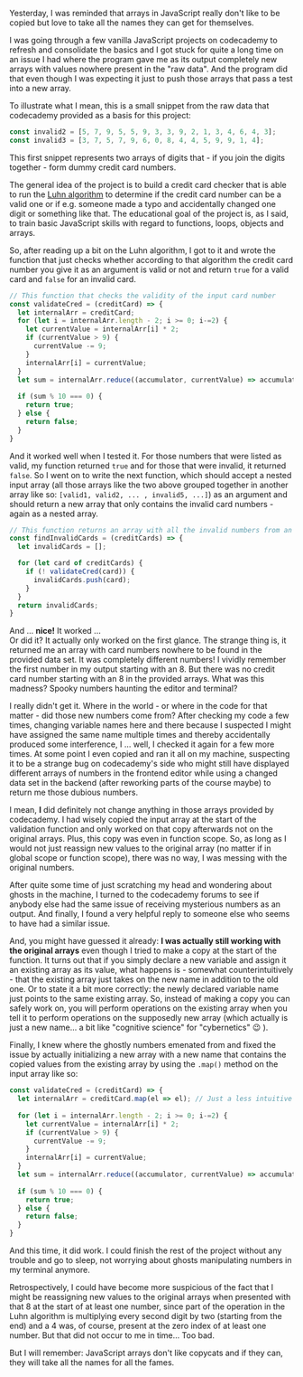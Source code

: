 Yesterday, I was reminded that arrays in JavaScript really don't like to be copied but love to take all the names they can get for themselves.

I was going through a few vanilla JavaScript projects on codecademy to refresh and consolidate the basics and I got stuck for quite a long time on an issue I had where the program gave me as its output completely new arrays with values nowhere present in the "raw data". And the program did that even though I was expecting it just to push those arrays that pass a test into a new array.

To illustrate what I mean, this is a small snippet from the raw data that codecademy provided as a basis for this project:
```javascript
const invalid2 = [5, 7, 9, 5, 5, 9, 3, 3, 9, 2, 1, 3, 4, 6, 4, 3];
const invalid3 = [3, 7, 5, 7, 9, 6, 0, 8, 4, 4, 5, 9, 9, 1, 4];
```

This first snippet represents two arrays of digits that - if you join the digits together - form dummy credit card numbers.

The general idea of the project is to build a credit card checker that is able to run the [Luhn algorithm](https://en.wikipedia.org/wiki/Luhn_algorithm) to determine if the credit card number can be a valid one or if e.g. someone made a typo and accidentally changed one digit or something like that. The educational goal of the project is, as I said, to train basic JavaScript skills with regard to functions, loops, objects and arrays.

So, after reading up a bit on the Luhn algorithm, I got to it and wrote the function that just checks whether according to that algorithm the credit card number you give it as an argument is valid or not and return `true` for a valid card and `false` for an invalid card.
```javascript
// This function that checks the validity of the input card number
const validateCred = (creditCard) => {
  let internalArr = creditCard; 
  for (let i = internalArr.length - 2; i >= 0; i-=2) {
    let currentValue = internalArr[i] * 2;
    if (currentValue > 9) {
      currentValue -= 9;
    }
    internalArr[i] = currentValue;
  }
  let sum = internalArr.reduce((accumulator, currentValue) => accumulator + currentValue, 0);
  
  if (sum % 10 === 0) {
    return true;
  } else {
    return false;
  }
}
```

And it worked well when I tested it. For those numbers that were listed as valid, my function returned `true` and for those that were invalid, it returned `false`. So I went on to write the next function, which should accept a nested input array (all those arrays like the two above grouped together in another array like so: `[valid1, valid2, ... , invalid5, ...]`) as an argument and should return a new array that only contains the invalid card numbers - again as a nested array. 

```javascript
// This function returns an array with all the invalid numbers from an input array.
const findInvalidCards = (creditCards) => {
  let invalidCards = [];

  for (let card of creditCards) {
    if (! validateCred(card)) {
      invalidCards.push(card);
    }
  }
  return invalidCards;
}
```

And ... **nice!** It worked ...  
Or did it? It actually only worked on the first glance. The strange thing is, it returned me an array with card numbers nowhere to be found in the provided data set. It was completely different numbers! I vividly remember the first number in my output starting with an 8. But there was no credit card number starting with an 8 in the provided arrays. What was this madness? Spooky numbers haunting the editor and terminal?

I really didn't get it. Where in the world - or where in the code for that matter - did those new numbers come from? After checking my code a few times, changing variable names here and there because I suspected I might have assigned the same name multiple times and thereby accidentally produced some interference, I ... well, I checked it again for a few more times. 
At some point I even copied and ran it all on my machine, suspecting it to be a strange bug on codecademy's side who might still have displayed different arrays of numbers in the frontend editor while using a changed data set in the backend (after reworking parts of the course maybe) to return me those dubious numbers. 

I mean, **I** did definitely not change anything in those arrays provided by codecademy. I had wisely copied the input array at the start of the validation function and only worked on that copy afterwards not on the original arrays. Plus, this copy was even in function scope. So, as long as I would not just reassign new values to the original array (no matter if in global scope or function scope), there was no way, I was messing with the original numbers.

After quite some time of just scratching my head and wondering about ghosts in the machine, I turned to the codecademy forums to see if anybody else had the same issue of receiving mysterious numbers as an output. And finally, I found a very helpful reply to someone else who seems to have had a similar issue. 

And, you might have guessed it already: **I was actually still working with the original arrays** even though I tried to make a copy at the start of the function. It turns out that if you simply declare a new variable and assign it an existing array as its value, what happens is - somewhat counterintuitively - that the existing array just takes on the new name in addition to the old one. Or to state it a bit more correctly: the newly declared variable name just points to the same existing array. So, instead of making a copy you can safely work on, you will perform operations on the existing array when you tell it to perform operations on the supposedly new array (which actually is just a new name... a bit like "cognitive science" for "cybernetics" :wink: ).

Finally, I knew where the ghostly numbers emenated from and fixed the issue by actually initializing a new array with a new name that contains the copied values from the existing array by using the `.map()` method on the input array like so:
```javascript
const validateCred = (creditCard) => {
  let internalArr = creditCard.map(el => el); // Just a less intuitive but working way to actually "copy" an array.
  
  for (let i = internalArr.length - 2; i >= 0; i-=2) {
    let currentValue = internalArr[i] * 2;
    if (currentValue > 9) {
      currentValue -= 9;
    }
    internalArr[i] = currentValue;
  }
  let sum = internalArr.reduce((accumulator, currentValue) => accumulator + currentValue, 0);
  
  if (sum % 10 === 0) {
    return true;
  } else {
    return false;
  }
}
```
And this time, it did work. I could finish the rest of the project without any trouble and go to sleep, not worrying about ghosts manipulating numbers in my terminal anymore.

Retrospectively, I could have become more suspicious of the fact that I might be reassigning new values to the original arrays when presented with that 8 at the start of at least one number, since part of the operation in the Luhn algorithm is multiplying every second digit by two (starting from the end) and a 4 was, of course, present at the zero index of at least one number. But that did not occur to me in time... Too bad.

But I will remember: JavaScript arrays don't like copycats and if they can, they will take all the names for all the fames.
